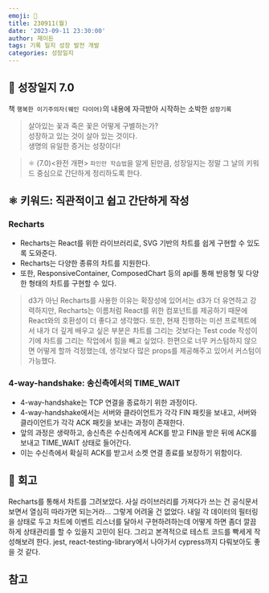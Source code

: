 ```yaml
---
emoji: 🌱
title: 230911(월)
date: '2023-09-11 23:30:00'
author: 제이든
tags: 기록 일지 성장 발전 개발
categories: 성장일지
---
```


## 🚤 성장일지 7.0

책 `행복한 이기주의자(웨인 다이어)`의 내용에 자극받아 시작하는 소박한 `성장기록`

> 살아있는 꽃과 죽은 꽃은 어떻게 구별하는가?<br/>
> 성장하고 있는 것이 살아 있는 것이다.<br/>
> 생명의 유일한 증거는 성장이다!

> ⚛ (7.0)<완전 개편> `파인만 학습법`을 알게 된만큼, 성장일지는 정말 그 날의 키워드 중심으로 간단하게 정리하도록 한다.

## ⚛️ 키워드: 직관적이고 쉽고 간단하게 작성

### Recharts

- Recharts는 React를 위한 라이브러리로, SVG 기반의 차트를 쉽게 구현할 수 있도록 도와준다.
- Recharts는 다양한 종류의 차트를 지원한다.
- 또한, ResponsiveContainer, ComposedChart 등의 api를 통해 반응형 및 다양한 형태의 차트를 구현할 수 있다.

> d3가 아닌 Recharts를 사용한 이유는 확장성에 있어서는 d3가 더 유연하고 강력하지만, Recharts는 이름처럼 React를 위한 컴포넌트를 제공하기 때문에 React와의 호환성이 더 좋다고 생각했다. 또한, 현재 진행하는 미션 프로젝트에서 내가 더 깊게 배우고 싶은 부분은 차트를 그리는 것보다는 Test code 작성이기에 차트를 그리는 작업에서 힘을 빼고 싶었다. 한편으로 너무 커스텀하지 않으면 어떻게 할까 걱정했는데, 생각보다 많은 props를 제공해주고 있어서 커스텀이 가능했다.

### 4-way-handshake: 송신측에서의 TIME_WAIT

- 4-way-handshake는 TCP 연결을 종료하기 위한 과정이다.
- 4-way-handshake에서는 서버와 클라이언트가 각각 FIN 패킷을 보내고, 서버와 클라이언트가 각각 ACK 패킷을 보내는 과정이 존재한다.
- 앞의 과정은 생략하고, 송신측은 수신측에게 ACK를 받고 FIN을 받은 뒤에 ACK를 보내고 TIME_WAIT 상태로 들어간다.
- 이는 수신측에서 확실히 ACK를 받고서 소켓 연결 종료를 보장하기 위함이다.

## 📝 회고

Recharts를 통해서 차트를 그려보았다. 사실 라이브러리를 가져다가 쓰는 건 공식문서 보면서 열심히 따라가면 되는거라... 그렇게 어려울 건 없었다. 내일 각 데이터의 필터링을 상태로 두고 차트에 이벤트 리스너를 달아서 구현하려하는데 어떻게 하면 좀더 깔끔하게 상태관리를 할 수 있을지 고민이 된다. 그리고 본격적으로 테스트 코드를 빡세게 작성해보려 한다. jest, react-testing-library에서 나아가서 cypress까지 다뤄보아도 좋을 것 같다.

## 참고

```toc

```
